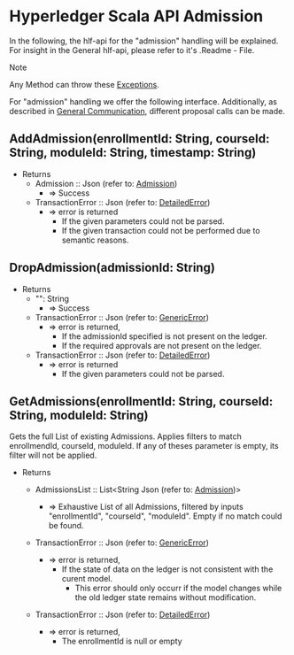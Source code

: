 # Hyperledger Scala API Admission

In the following, the hlf-api for the "admission" handling will be explained.
For insight in the General hlf-api, please refer to it's .Readme - File.
> [!NOTE]
Any Method can throw these [Exceptions](errors.md#Exceptions).

For "admission" handling we offer the following interface. 
Additionally, as described in [General Communication](general-communication.md), different proposal calls can be made.


## AddAdmission(enrollmentId: String, courseId: String, moduleId: String, timestamp: String)
- Returns
    - Admission :: Json (refer to: [Admission](../chaincode/admission.md#Admission))
        - => Success
    - TransactionError :: Json (refer to: [DetailedError](../chaincode/errors.md#DetailedError))
        - => error is returned
          - If the given parameters could not be parsed.
          - If the given transaction could not be performed due to semantic reasons.

## DropAdmission(admissionId: String)
- Returns
    - "": String
        - => Success
    - TransactionError :: Json (refer to: [GenericError](../chaincode/errors.md#GenericError))
        - => error is returned, 
          - If the admissionId specified is not present on the ledger.
          - If the required approvals are not present on the ledger.
    - TransactionError :: Json (refer to: [DetailedError](../chaincode/errors.md#DetailedError))
        - => error is returned
          - If the given parameters could not be parsed.

## GetAdmissions(enrollmentId: String, courseId: String, moduleId: String)
Gets the full List of existing Admissions.
Applies filters to match enrollmendId, courseId, moduleId.
If any of theses parameter is empty, its filter will not be applied.
- Returns
    - AdmissionsList :: List\<String Json (refer to: [Admission](../chaincode/admission.md#Admission))\> 
        - => Exhaustive List of all Admissions, filtered by
            inputs "enrollmentId", "courseId", "moduleId".
            Empty if no match could be found.

    - TransactionError :: Json (refer to: [GenericError](../chaincode/errors.md#GenericError))
        - => error is returned,
          - If the state of data on the ledger is not consistent with the curent model.
            - This error should only occurr if the model changes while the old ledger state remains without modification.
    - TransactionError :: Json (refer to: [DetailedError](../chaincode/errors.md#DetailedError))
        - => error is returned,
          - The enrollmentId is null or empty
